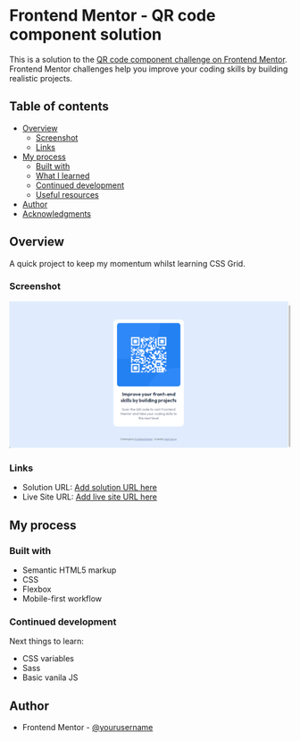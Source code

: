 # Frontend Mentor - QR code component solution

This is a solution to the [QR code component challenge on Frontend Mentor](https://www.frontendmentor.io/challenges/qr-code-component-iux_sIO_H). Frontend Mentor challenges help you improve your coding skills by building realistic projects. 

## Table of contents

- [Overview](#overview)
  - [Screenshot](#screenshot)
  - [Links](#links)
- [My process](#my-process)
  - [Built with](#built-with)
  - [What I learned](#what-i-learned)
  - [Continued development](#continued-development)
  - [Useful resources](#useful-resources)
- [Author](#author)
- [Acknowledgments](#acknowledgments)


## Overview

A quick project to keep my momentum whilst learning CSS Grid.

### Screenshot

![](./images/Screen%20Shot%202023-01-28%20at%2012.03.50.png)

### Links

- Solution URL: [Add solution URL here](https://alanrobert.github.io/qr-code-frontend-mentor/)
- Live Site URL: [Add live site URL here](https://alanrobert.github.io/qr-code-frontend-mentor/)

## My process

### Built with

- Semantic HTML5 markup
- CSS 
- Flexbox
- Mobile-first workflow




### Continued development

Next things to learn:
- CSS variables
- Sass
- Basic vanila JS


## Author

- Frontend Mentor - [@yourusername](https://www.frontendmentor.io/home)

